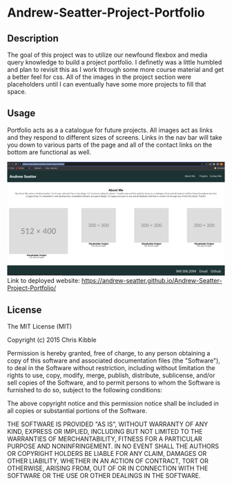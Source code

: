 # Andrew-Seatter-Project-Portfolio

## Description
The goal of this project was to utilize our newfound flexbox and media query knowledge to build a project portfolio. I definetly was a little humbled and plan to revisit this as I work through some more course material and get a better feel for css. All of the images in the project section were placeholders until I can eventually have some more projects to fill that space.
## Usage
Portfolio acts as a a catalogue for future projects. All images act as links and they respond to different sizes of screens. Links in the nav bar will take you down to various parts of the page and all of the contact links on the bottom are functional as well.

![website-screenshot](assets\2023-10-17.png)
Link to deployed website: https://andrew-seatter.github.io/Andrew-Seatter-Project-Portfolio/

## License

The MIT License (MIT)

Copyright (c) 2015 Chris Kibble

Permission is hereby granted, free of charge, to any person obtaining a copy of this software and associated documentation files (the "Software"), to deal in the Software without restriction, including without limitation the rights to use, copy, modify, merge, publish, distribute, sublicense, and/or sell copies of the Software, and to permit persons to whom the Software is furnished to do so, subject to the following conditions:

The above copyright notice and this permission notice shall be included in all copies or substantial portions of the Software.

THE SOFTWARE IS PROVIDED "AS IS", WITHOUT WARRANTY OF ANY KIND, EXPRESS OR IMPLIED, INCLUDING BUT NOT LIMITED TO THE WARRANTIES OF MERCHANTABILITY, FITNESS FOR A PARTICULAR PURPOSE AND NONINFRINGEMENT. IN NO EVENT SHALL THE AUTHORS OR COPYRIGHT HOLDERS BE LIABLE FOR ANY CLAIM, DAMAGES OR OTHER LIABILITY, WHETHER IN AN ACTION OF CONTRACT, TORT OR OTHERWISE, ARISING FROM, OUT OF OR IN CONNECTION WITH THE SOFTWARE OR THE USE OR OTHER DEALINGS IN THE SOFTWARE.